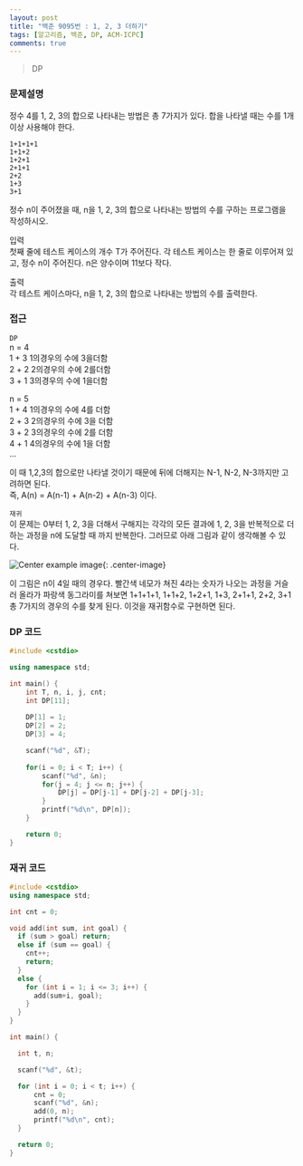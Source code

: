 ```yaml
---
layout: post
title: "백준 9095번 : 1, 2, 3 더하기"
tags: [알고리즘, 백준, DP, ACM-ICPC]
comments: true
---
```


> DP  

### 문제설명  
정수 4를 1, 2, 3의 합으로 나타내는 방법은 총 7가지가 있다. 합을 나타낼 때는 수를 1개 이상 사용해야 한다.  
~~~
1+1+1+1  
1+1+2  
1+2+1  
2+1+1  
2+2  
1+3  
3+1  
~~~
정수 n이 주어졌을 때, n을 1, 2, 3의 합으로 나타내는 방법의 수를 구하는 프로그램을 작성하시오.  

입력  
첫째 줄에 테스트 케이스의 개수 T가 주어진다. 각 테스트 케이스는 한 줄로 이루어져 있고, 정수 n이 주어진다. n은 양수이며 11보다 작다.  

출력  
각 테스트 케이스마다, n을 1, 2, 3의 합으로 나타내는 방법의 수를 출력한다.  

### 접근  
`DP`  
n = 4  
1 + 3 1의경우의 수에 3을더함  
2 + 2 2의경우의 수에 2를더함  
3 + 1 3의경우의 수에 1을더함  

n = 5  
1 + 4 1의경우의 수에 4를 더함  
2 + 3 2의경우의 수에 3을 더함  
3 + 2 3의경우의 수에 2를 더함  
4 + 1 4의경우의 수에 1을 더함  
...  

이 때 1,2,3의 합으로만 나타낼 것이기 때문에 뒤에 더해지는 N-1, N-2, N-3까지만 고려하면 된다.  
즉, A(n) = A(n-1) + A(n-2) + A(n-3) 이다.  

`재귀`  
이 문제는 0부터 1, 2, 3을 더해서 구해지는 각각의 모든 결과에 1, 2, 3을 반복적으로 더하는 과정을 n에 도달할 때 까지 반복한다. 그러므로 아래 그림과 같이 생각해볼 수 있다.  

![Center example image](https://user-images.githubusercontent.com/35067611/82222017-b078c580-995b-11ea-8ac5-a2ef1c566cc4.jpeg "Center"){: .center-image}  

이 그림은 n이 4일 때의 경우다. 빨간색 네모가 쳐진 4라는 숫자가 나오는 과정을 거슬러 올라가 파랑색 동그라미를 쳐보면 1+1+1+1, 1+1+2, 1+2+1, 1+3, 2+1+1, 2+2, 3+1 총 7가지의 경우의 수를 찾게 된다. 이것을 재귀함수로 구현하면 된다.  

### DP 코드  
~~~c++
#include <cstdio>

using namespace std;

int main() {
    int T, n, i, j, cnt;
    int DP[11];
    
    DP[1] = 1;
    DP[2] = 2;
    DP[3] = 4;

    scanf("%d", &T);
    
    for(i = 0; i < T; i++) {
        scanf("%d", &n);
        for(j = 4; j <= n; j++) {
            DP[j] = DP[j-1] + DP[j-2] + DP[j-3];
        }
        printf("%d\n", DP[n]);
    }

    return 0;
}
~~~

### 재귀 코드  
~~~c++
#include <cstdio>
using namespace std;

int cnt = 0;

void add(int sum, int goal) {
  if (sum > goal) return;
  else if (sum == goal) {
    cnt++;
    return;
  }
  else {
    for (int i = 1; i <= 3; i++) {
      add(sum+i, goal);
    }
  }
}

int main() {

  int t, n;

  scanf("%d", &t);

  for (int i = 0; i < t; i++) {
      cnt = 0;
      scanf("%d", &n);
      add(0, n);
      printf("%d\n", cnt);
  }

  return 0;
}
~~~